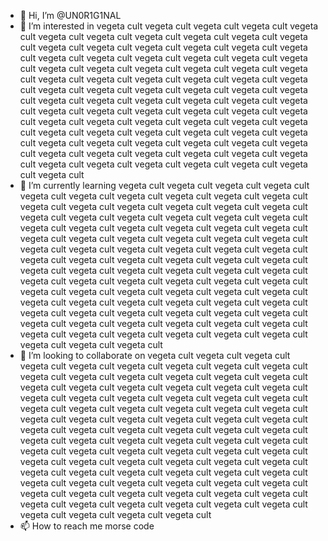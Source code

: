 - 👋 Hi, I’m @UN0R1G1NAL
- 👀 I’m interested in vegeta cult vegeta cult vegeta cult vegeta cult vegeta cult vegeta cult vegeta cult vegeta cult vegeta cult vegeta cult vegeta cult vegeta cult vegeta cult vegeta cult vegeta cult vegeta cult vegeta cult vegeta cult vegeta cult vegeta cult vegeta cult vegeta cult vegeta cult vegeta cult vegeta cult vegeta cult vegeta cult vegeta cult vegeta cult vegeta cult vegeta cult vegeta cult vegeta cult vegeta cult vegeta cult vegeta cult vegeta cult vegeta cult vegeta cult vegeta cult vegeta cult vegeta cult vegeta cult vegeta cult vegeta cult vegeta cult vegeta cult vegeta cult vegeta cult vegeta cult vegeta cult vegeta cult vegeta cult vegeta cult vegeta cult vegeta cult vegeta cult vegeta cult vegeta cult vegeta cult vegeta cult vegeta cult vegeta cult vegeta cult vegeta cult vegeta cult vegeta cult vegeta cult vegeta cult vegeta cult vegeta cult vegeta cult vegeta cult vegeta cult vegeta cult vegeta cult vegeta cult vegeta cult vegeta cult vegeta cult vegeta cult vegeta cult vegeta cult vegeta cult
- 🌱 I’m currently learning vegeta cult vegeta cult vegeta cult vegeta cult vegeta cult vegeta cult vegeta cult vegeta cult vegeta cult vegeta cult vegeta cult vegeta cult vegeta cult vegeta cult vegeta cult vegeta cult vegeta cult vegeta cult vegeta cult vegeta cult vegeta cult vegeta cult vegeta cult vegeta cult vegeta cult vegeta cult vegeta cult vegeta cult vegeta cult vegeta cult vegeta cult vegeta cult vegeta cult vegeta cult vegeta cult vegeta cult vegeta cult vegeta cult vegeta cult vegeta cult vegeta cult vegeta cult vegeta cult vegeta cult vegeta cult vegeta cult vegeta cult vegeta cult vegeta cult vegeta cult vegeta cult vegeta cult vegeta cult vegeta cult vegeta cult vegeta cult vegeta cult vegeta cult vegeta cult vegeta cult vegeta cult vegeta cult vegeta cult vegeta cult vegeta cult vegeta cult vegeta cult vegeta cult vegeta cult vegeta cult vegeta cult vegeta cult vegeta cult vegeta cult vegeta cult vegeta cult vegeta cult vegeta cult vegeta cult vegeta cult vegeta cult vegeta cult vegeta cult vegeta cult vegeta cult vegeta cult vegeta cult vegeta cult vegeta cult vegeta cult vegeta cult
- 💞️ I’m looking to collaborate on  vegeta cult vegeta cult vegeta cult vegeta cult vegeta cult vegeta cult vegeta cult vegeta cult vegeta cult vegeta cult vegeta cult vegeta cult vegeta cult vegeta cult vegeta cult vegeta cult vegeta cult vegeta cult vegeta cult vegeta cult vegeta cult vegeta cult vegeta cult vegeta cult vegeta cult vegeta cult vegeta cult vegeta cult vegeta cult vegeta cult vegeta cult vegeta cult vegeta cult vegeta cult vegeta cult vegeta cult vegeta cult vegeta cult vegeta cult vegeta cult vegeta cult vegeta cult vegeta cult vegeta cult vegeta cult vegeta cult vegeta cult vegeta cult vegeta cult vegeta cult vegeta cult vegeta cult vegeta cult vegeta cult vegeta cult vegeta cult vegeta cult vegeta cult vegeta cult vegeta cult vegeta cult vegeta cult vegeta cult vegeta cult vegeta cult vegeta cult vegeta cult vegeta cult vegeta cult vegeta cult vegeta cult vegeta cult vegeta cult vegeta cult vegeta cult vegeta cult vegeta cult vegeta cult vegeta cult vegeta cult vegeta cult vegeta cult vegeta cult vegeta cult vegeta cult vegeta cult vegeta cult vegeta cult vegeta cult vegeta cult vegeta cult
- 📫 How to reach me morse code

<!---
UN0R1G1NAL/UN0R1G1NAL is a ✨ special ✨ repository because its `README.md` (this file) appears on your GitHub profile.
You can click the Preview link to take a look at your changes.
--->

